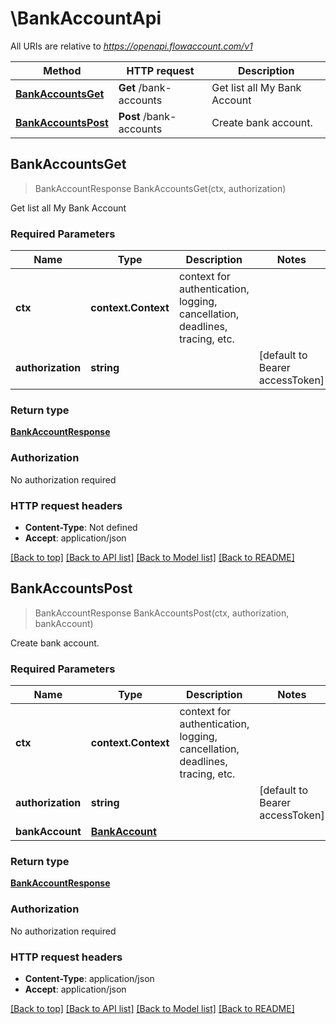 # \BankAccountApi

All URIs are relative to *https://openapi.flowaccount.com/v1*

Method | HTTP request | Description
------------- | ------------- | -------------
[**BankAccountsGet**](BankAccountApi.md#BankAccountsGet) | **Get** /bank-accounts | Get list all My Bank Account
[**BankAccountsPost**](BankAccountApi.md#BankAccountsPost) | **Post** /bank-accounts | Create bank account.



## BankAccountsGet

> BankAccountResponse BankAccountsGet(ctx, authorization)

Get list all My Bank Account

### Required Parameters


Name | Type | Description  | Notes
------------- | ------------- | ------------- | -------------
**ctx** | **context.Context** | context for authentication, logging, cancellation, deadlines, tracing, etc.
**authorization** | **string**|  | [default to Bearer accessToken]

### Return type

[**BankAccountResponse**](BankAccountResponse.md)

### Authorization

No authorization required

### HTTP request headers

- **Content-Type**: Not defined
- **Accept**: application/json

[[Back to top]](#) [[Back to API list]](../README.md#documentation-for-api-endpoints)
[[Back to Model list]](../README.md#documentation-for-models)
[[Back to README]](../README.md)


## BankAccountsPost

> BankAccountResponse BankAccountsPost(ctx, authorization, bankAccount)

Create bank account.

### Required Parameters


Name | Type | Description  | Notes
------------- | ------------- | ------------- | -------------
**ctx** | **context.Context** | context for authentication, logging, cancellation, deadlines, tracing, etc.
**authorization** | **string**|  | [default to Bearer accessToken]
**bankAccount** | [**BankAccount**](BankAccount.md)|  | 

### Return type

[**BankAccountResponse**](BankAccountResponse.md)

### Authorization

No authorization required

### HTTP request headers

- **Content-Type**: application/json
- **Accept**: application/json

[[Back to top]](#) [[Back to API list]](../README.md#documentation-for-api-endpoints)
[[Back to Model list]](../README.md#documentation-for-models)
[[Back to README]](../README.md)

